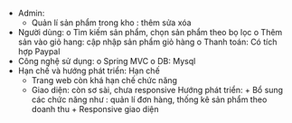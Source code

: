 
-  Admin:
      - Quản lí sản phẩm trong kho : thêm sửa xóa
- Người dùng:
    o	Tìm kiếm sản phẩm, chọn sản phẩm theo bọ lọc
    o	 Thêm sản vào giỏ hang: cập nhập sản phẩm giỏ hàng
    o	 Thanh toán: Có tích hợp Paypal 
-	Công nghệ sử dụng:
    o	Spring MVC
    o	DB: Mysql
-	Hạn chế và hướng phát triển:
  	Hạn chế
       + Trang web còn khá hạn chế chức năng
       + Giao diện: còn sơ sài, chưa responsive
      Hướng phát triển:
        + Bổ sung các chức năng như : quản lí đơn hàng, thống kê sản phẩm theo doanh thu
        + Responsive giao diện



